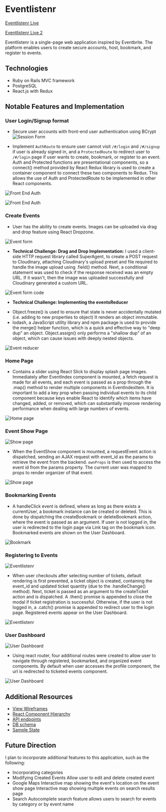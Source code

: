 # Eventlistenr

[Eventlistenr Live](https://eventlistenr.herokuapp.com/)

[Eventlistenr Live 2](https://eventlistenr1.herokuapp.com/)

Eventlistenr is a single-page web application inspired by Eventbrite. The platform enables users to create secure accounts, host, bookmark, and register to events.


## Technologies
* Ruby on Rails MVC framework
* PostgreSQL
* React.js with Redux


## Notable Features and Implementation
### User Login/Signup format
* Secure user accounts with front-end user authentication using BCrypt
![Session Form](docs/images/session_form_rev1.gif)

* Implement `AuthRoute` to ensure user cannot visit `/#/login` and `/#/signup` if user is already signed in, and a `ProtectedRoute` to redirect user to `/#/login` page if user wants to create, bookmark, or register to an event. Auth and Protected functions are presentational components, so a connect() method provided by React Redux library is used to create a container component to connect these two components to Redux. This allows the use of Auth and ProtectedRoute to be implemented in other React components.

![Front End Auth](docs/images/front_end_auth.png)

![Front End Auth](docs/images/auth_route.png)


### Create Events
* User has the ability to create events. Images can be uploaded via drag and drop feature using React Dropzone.

![Event form](docs/images/event_form_rev1.gif)

* **Technical Challenge: Drag and Drop Implementation:**
I used a client-side HTTP request library called SuperAgent, to create a POST request to Cloudinary, attaching Cloudinary's upload preset and file required to handle the image upload using .field() method. Next, a conditional statement was used to check if the response received was an empty URL. If it wasn't, then the image was uploaded successfully and Cloudinary generated a custom URL.

![Event form code](docs/images/drop_form.png)

* **Technical Challenge: Implementing the eventsReducer**
- Object.freeze() is used to ensure that state is never accidentally mutated (i.e. adding to new properties to object) It renders an object immutable.
- lodash, a JavaScript utility library and npm package is used to provide the merge() helper function, which is a quick and effective way to "deep dup" an object. Object.assign() only performs a "shallow dup" of an object, which can cause issues with deeply nested objects.


![Event reducer](docs/images/event_reducer.png)

### Home Page
* Contains a slider using React Slick to display splash page images. Immediately after EventIndex component is mounted, a fetch request is made for all events, and each event is passed as a prop through the .map() method to render multiple components in EventIndexItem. It is important to add a key prop when passing individual events to its child component because keys enable React to identify which items have changed, added, or removed, which can substantially improve rendering performance when dealing with large numbers of events.

![Home page](docs/images/splash_page_rev1.png)


### Event Show Page
![Show page](docs/images/event_show_rev1.png)

* When the EventShow component is mounted, a requestEvent action is dispatched, sending an AJAX request with event_id as the params to retrieve the event from the backend. `ownProps` is then used to access the event id from the params property. The current user was mapped to props to render organizer of that event.

![Show page](docs/images/event_show_container.png)


### Bookmarking Events
* A handleClick event is defined, where as long as there exists a currentUser, a bookmark instance can be created or deleted. This is done by dispatching the createBookmark or deleteBookmark action, where the event is passed as an argument. If user is not logged in, the user is redirected to the login page via Link tag on the bookmark icon. Bookmarked events are shown on the User Dashboard.

![Bookmark](docs/images/bookmarking.png)


### Registering to Events
![Eventlistenr](docs/images/ticket_form_rev1.gif)

* When user checkouts after selecting number of tickets, default rendering is first prevented, a ticket object is created, containing the event_id and updated ticket quantity (due to the .handleChange() method). Next, ticket is passed as an argument to the createTicket action and is dispatched. A .then() promise is appended to close the modal if ticket registration is successful. Otherwise, if the user is not logged in, a .catch() promise is appended to redirect user to the login page. Registered events appear on the User Dashboard.

![Eventlistenr](docs/images/ticket_form_code.png)


### User Dashboard
![User Dashboard](docs/images/user_profile_rev1.gif)

* Using react router, four additional routes were created to allow user to navigate through registered, bookmarked, and organized event components. By default when user accesses the profile component, the url is redirected to ticketed events component.

![User Dashboard](docs/images/profile_routes.png)


## Additional Resources
* [View Wireframes](https://github.com/gevuong/EventListenr/tree/master/docs/wireframes)
* [React Component Hierarchy](https://github.com/gevuong/EventListenr/blob/master/docs/component_hierarchy.md)
* [API endpoints](https://github.com/gevuong/EventListenr/blob/master/docs/api-endpoints.md)
* [DB schema](https://github.com/gevuong/EventListenr/blob/master/docs/schema.md)
* [Sample State](https://github.com/gevuong/EventListenr/blob/master/docs/sample-state.md)


## Future Direction
I plan to incorporate additional features to this application, such as the following:
* Incorporating categories
* Modifying Created Events
Allow user to edit and delete created event
* Google Maps
Interactive map showing the event's location on the event show page
Interactive map showing multiple events on search results page
* Search
Autocomplete search feature allows users to search for events by category or by event name
